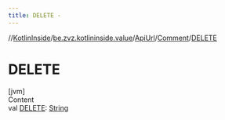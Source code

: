 ```yaml
---
title: DELETE -
---
```

//[KotlinInside](../../../index.md)/[be.zvz.kotlininside.value](../../index.md)/[ApiUrl](../index.md)/[Comment](index.md)/[DELETE](-d-e-l-e-t-e.md)



# DELETE  
[jvm]  
Content  
val [DELETE](-d-e-l-e-t-e.md): [String](https://docs.oracle.com/javase/7/docs/api/java/lang/String.html)  



